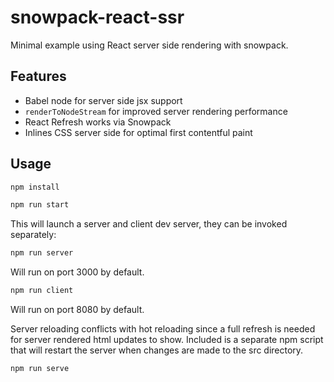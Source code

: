 # snowpack-react-ssr

Minimal example using React server side rendering with snowpack.

## Features

- Babel node for server side jsx support
- `renderToNodeStream` for improved server rendering performance
- React Refresh works via Snowpack
- Inlines CSS server side for optimal first contentful paint

## Usage

```sh
npm install
```

```sh
npm run start
```

This will launch a server and client dev server, they can be invoked separately:

```sh
npm run server
```

Will run on port 3000 by default.

```sh
npm run client
```

Will run on port 8080 by default.

Server reloading conflicts with hot reloading since a full refresh is needed for server rendered html updates to show. Included is a separate npm script that will restart the server when changes are made to the src directory.

```sh
npm run serve
```
